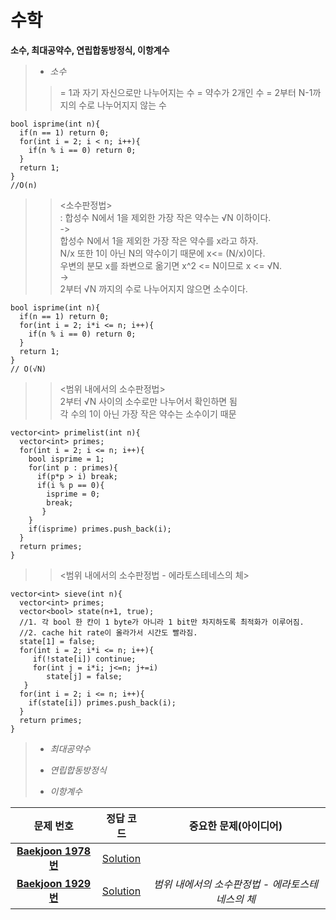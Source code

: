 # 수학   
__소수, 최대공약수, 연립합동방정식, 이항계수__   
>*  _소수_
>> = 1과 자기 자신으로만 나누어지는 수 = 약수가 2개인 수
>> = 2부터 N-1까지의 수로 나누어지지 않는 수
```
bool isprime(int n){
  if(n == 1) return 0;
  for(int i = 2; i < n; i++){
    if(n % i == 0) return 0;
  }
  return 1;
}
//O(n)
```
>> <소수판정법>   
>> : 합성수 N에서 1을 제외한 가장 작은 약수는 √N 이하이다.   
>> ->   
>> 합성수 N에서 1을 제외한 가장 작은 약수를 x라고 하자.   
>> N/x 또한 1이 아닌 N의 약수이기 때문에 x<= (N/x)이다.   
>> 우변의 분모 x를 좌변으로 옮기면 x^2 <= N이므로 x <= √N.   
>> ->   
>> 2부터 √N 까지의 수로 나누어지지 않으면 소수이다.   
```
bool isprime(int n){
  if(n == 1) return 0;
  for(int i = 2; i*i <= n; i++){
    if(n % i == 0) return 0;
  }
  return 1;
}
// O(√N)
```
>> <범위 내에서의 소수판정법>   
>> 2부터 √N 사이의 소수로만 나누어서 확인하면 됨   
>> 각 수의 1이 아닌 가장 작은 약수는 소수이기 때문
```
vector<int> primelist(int n){
  vector<int> primes;
  for(int i = 2; i <= n; i++){
    bool isprime = 1;
    for(int p : primes){
      if(p*p > i) break;
      if(i % p == 0){
        isprime = 0;
        break;
       }
    }
    if(isprime) primes.push_back(i);
  }
  return primes;
}
```
>> <범위 내에서의 소수판정법 - 에라토스테네스의 체>   
```
vector<int> sieve(int n){
  vector<int> primes;
  vector<bool> state(n+1, true);
  //1. 각 bool 한 칸이 1 byte가 아니라 1 bit만 차지하도록 최적화가 이루어짐.  
  //2. cache hit rate이 올라가서 시간도 빨라짐.
  state[1] = false;
  for(int i = 2; i*i <= n; i++){
     if(!state[i]) continue;
     for(int j = i*i; j<=n; j+=i)
        state[j] = false;
   }
  for(int i = 2; i <= n; i++){
    if(state[i]) primes.push_back(i);
  }
  return primes;
}
```

>*  _최대공약수_
>>  
>*  _연립합동방정식_
>>
>*  _이항계수_
>>  
| 문제 번호 | 정답 코드 |  중요한 문제(아이디어) | 
| :--: | :--: |:--: |
| __[Baekjoon 1978번](https://www.acmicpc.net/problem/1978)__   | [Solution](https://github.com/jhmin-kk99/Algorithm-Study/blob/main/Math/1978.cpp)    | |
| __[Baekjoon 1929번](https://www.acmicpc.net/problem/1929)__   | [Solution](https://github.com/jhmin-kk99/Algorithm-Study/blob/main/Math/1929.cpp)    |_범위 내에서의 소수판정법 - 에라토스테네스의 체_|
 
